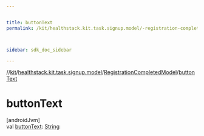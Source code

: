 ```yaml
---


title: buttonText
permalink: /kit/healthstack.kit.task.signup.model/-registration-completed-model/button-text.html



sidebar: sdk_doc_sidebar

---
```



//[kit](/kit.html)/[healthstack.kit.task.signup.model](../index.html)/[RegistrationCompletedModel](index.html)/[buttonText](button-text.html)



# buttonText



[androidJvm]\
val [buttonText](button-text.html): [String](https://kotlinlang.org/api/latest/jvm/stdlib/kotlin/-string/index.html)






